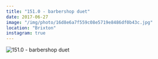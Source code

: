 ```yaml
---
title: "151.0 - barbershop duet"
date: 2017-06-27
image: "/img/photo/16d8e6a7f559c08e5719e8486df0b43c.jpg"
location: "Brixton"
instagram: true
---
```


![151.0 - barbershop duet](/img/photo/16d8e6a7f559c08e5719e8486df0b43c.jpg)
